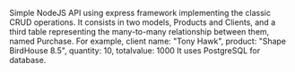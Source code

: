 Simple NodeJS API using express framework implementing the classic CRUD operations.
It consists in two models, Products and Clients, and a third table representing the many-to-many relationship between them, named Purchase.
For example, client name: "Tony Hawk", product: "Shape BirdHouse 8.5", quantity: 10, totalvalue: 1000
It uses PostgreSQL for database.
